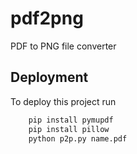 
# pdf2png

PDF to PNG file converter




## Deployment

To deploy this project run

```bash
    pip install pymupdf
    pip install pillow
    python p2p.py name.pdf


```


